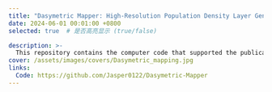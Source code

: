 ```yaml
---
title: "Dasymetric Mapper: High-Resolution Population Density Layer Generation"
date: 2024-06-01 00:01:00 +0800
selected: true  # 是否高亮显示 (true/false)

description: >-
  This repository contains the computer code that supported the publication of our research: "Multi-source Tri-environmental Conceptual Framework for Fire Impact Analysis" (under review in Urban Informatics). This package helps researchers quickly generate high-resolution population density layers using dasymetric mapping, a sophisticated geospatial technique that leverages detailed land cover data to distribute demographic data across predefined spatial units, such as census blocks.
cover: /assets/images/covers/Dasymetric_mapping.jpg
links:
  Code: https://github.com/Jasper0122/Dasymetric-Mapper
---
```


